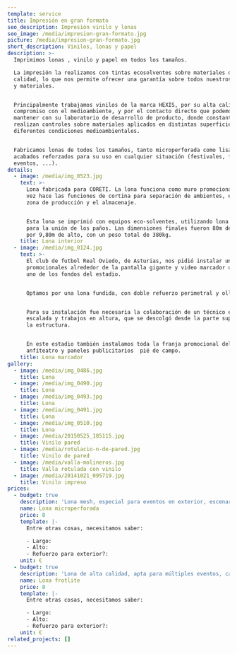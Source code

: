 ```yaml
---
template: service
title: Impresión en gran formato
seo_description: Impresión vinilo y lonas
seo_image: /media/impresion-gran-formato.jpg
picture: /media/impresion-gran-formato.jpg
short_description: Vinilos, lonas y papel
description: >-
  Imprimimos lonas , vinilo y papel en todos los tamaños.

  La impresión la realizamos con tintas ecosolventes sobre materiales de primera
  calidad, lo que nos permite ofrecer una garantía sobre todos nuestros trabajos
  y materiales.


  Principalmente trabajamos vinilos de la marca HEXIS, por su alta calidad,
  compromiso con el medioambiente, y por el contacto directo que podemos
  mantener con su laboratorio de desarrollo de producto, donde constantemente
  realizan controles sobre materiales aplicados en distintas superficies y con
  diferentes condiciones medioambientales.


  Fabricamos lonas de todos los tamaños, tanto microperforada como lisa. Con
  acabados reforzados para su uso en cualquier situación (festivales, fachadas,
  eventos, ...).
details:
  - image: /media/img_0523.jpg
    text: >-
      Lona fabricada para CORETI. La lona funciona como muro promocional y a su
      vez hace las funciones de cortina para separación de ambientes, entre la
      zona de producción y el almacenaje.


      Esta lona se imprimió con equipos eco-solventes, utilizando lona fundida
      para la unión de los paños. Las dimensiones finales fueron 80m de largo
      por 9,80m de alto, con un peso total de 380kg.
    title: Lona interior
  - image: /media/img_0124.jpg
    text: >-
      El club de futbol Real Oviedo, de Asturias, nos pidió instalar unas lonas
      promocionales alrededor de la pantalla gigante y video marcador ubicado en
      uno de los fondos del estadio.


      Optamos por una lona fundida, con doble refuerzo perimetral y ollaos TIR.


      Para su instalación fue necesaria la colaboración de un técnico en
      escalada y trabajos en altura, que se descolgó desde la parte superior de
      la estructura.


      En este estadio también instalamos toda la franja promocional del primer
      anfiteatro y paneles publicitarios  pié de campo.
    title: Lona marcador
gallery:
  - image: /media/img_0486.jpg
    title: Lona
  - image: /media/img_0490.jpg
    title: Lona
  - image: /media/img_0493.jpg
    title: Lona
  - image: /media/img_0491.jpg
    title: Lona
  - image: /media/img_0510.jpg
    title: Lona
  - image: /media/20150525_185115.jpg
    title: Vinilo pared
  - image: /media/rotulacio-n-de-pared.jpg
    title: Vinilo de pared
  - image: /media/valla-molineros.jpg
    title: Valla rotulada con vinilo
  - image: /media/20141021_095719.jpg
    title: Vinilo impreso
prices:
  - budget: true
    description: 'Lona mesh, especial para eventos en exterior, escenarios, fachadas, ...'
    name: Lona microperforada
    price: 8
    template: |-
      Entre otras cosas, necesitamos saber:

      - Largo:
      - Alto:
      - Refuerzo para exterior?:
    unit: €
  - budget: true
    description: 'Lona de alta calidad, apta para múltiples eventos, campañas, ...'
    name: Lona frotlite
    price: 8
    template: |-
      Entre otras cosas, necesitamos saber:

      - Largo:
      - Alto:
      - Refuerzo para exterior?:
    unit: €
related_projects: []
---
```

